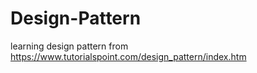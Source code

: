 # Design-Pattern
learning design pattern from https://www.tutorialspoint.com/design_pattern/index.htm
